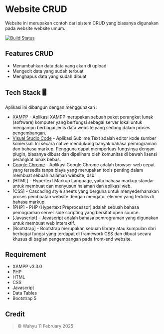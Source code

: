 # Website CRUD
Website ini merupakan contoh dari sistem CRUD yang biasanya digunakan pada website website umum. 

[![Build Status](https://travis-ci.org/joemccann/dillinger.svg?branch=master)](https://github.com/RizkyWahyudi30/CRUD)

## Features CRUD
- Menambahkan data data yang akan di upload
- Mengedit data yang sudah terbuat
- Menghapus data yang sudah dibuat
 
## Tech Stack 🖥️ 
Aplikasi ini dibangun dengan menggunakan :
- [XAMPP](https://www.apachefriends.org/download.html) -  Aplikasi XAMPP merupakan sebuah paket perangkat lunak (software) komputer yang berfungsi sebagai server lokal untuk mengampu berbagai jenis data website yang sedang dalam proses pengembangan.
- [Visual Studio Code](https://code.visualstudio.com/) - Aplikasi Sublime Text adalah editor kode sumber komersial. Ini secara native mendukung banyak bahasa pemrograman dan bahasa markup. Pengguna dapat memperluas fungsinya dengan plugin, biasanya dibuat dan dipelihara oleh komunitas di bawah lisensi perangkat lunak bebas.
- [Google Chrome](https://www.google.com/chrome) - Aplikasi Google Chrome adalah browser web cepat yang tersedia tanpa biaya yang merupakan tools penting dalam membuat sebuah halaman website, dsb.
- [HTML] - Hypertext Markup Language, yaitu bahasa markup standar untuk membuat dan menyusun halaman dan aplikasi web.
- [CSS] - Cascading style sheets yang berguna untuk menyederhanakan proses pembuatan website dengan mengatur elemen yang tertulis di bahasa markup.
- [PHP] - PHP (Hypertext Preprocessor) adalah sebuah bahasa pemograman server side scripting yang bersifat open source.
- [Javascript] - Javascript adalah bahasa pemrograman yang digunakan untuk membuat web interaktif.
- [Bootstrap] - Bootstrap merupakan sebuah library atau kumpulan dari berbagai fungsi yang terdapat di framework CSS dan dibuat secara khusus di bagian pengembangan pada front-end website.

## Requirement
- XAMPP v3.3.0
- PHP
- HTML
- CSS
- Javascript
- Data Tables
- Bootstrap 5

## Credit
> © Wahyu 11 February 2025
